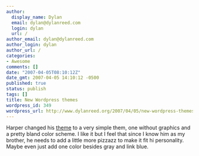 ```yaml
---
author:
  display_name: Dylan
  email: dylan@dylanreed.com
  login: dylan
  url: /
author_email: dylan@dylanreed.com
author_login: dylan
author_url: /
categories:
- Awesome
comments: []
date: "2007-04-05T08:10:12Z"
date_gmt: 2007-04-05 14:10:12 -0500
published: true
status: publish
tags: []
title: New Wordpress themes
wordpress_id: 349
wordpress_url: http://www.dylanreed.org/2007/04/05/new-wordpress-themes/
---
```


Harper changed his [theme][1] to a very simple them, one without graphics and a pretty bland color scheme. I like it but I feel that since I know him as my brother, he needs to add a little more pizzazz to make it fit hi personality. Maybe even just add one color besides gray and link blue.

   [1]: http://www.nata2.org/2007/04/05/new-theme/ (Nata2 new theme)

